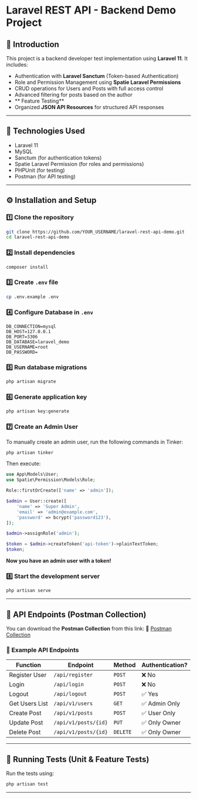 # Laravel REST API - Backend Demo Project

## 📌 Introduction
This project is a backend developer test implementation using **Laravel 11**. It includes:
- Authentication with **Laravel Sanctum** (Token-based Authentication)
- Role and Permission Management using **Spatie Laravel Permissions**
- CRUD operations for Users and Posts with full access control
- Advanced filtering for posts based on the author
- ** Feature Testing** 
- Organized **JSON API Resources** for structured API responses

---

## 🚀 **Technologies Used**
- Laravel 11
- MySQL
- Sanctum (for authentication tokens)
- Spatie Laravel Permission (for roles and permissions)
- PHPUnit (for testing)
- Postman (for API testing)

---

## ⚙ **Installation and Setup**
### 1️⃣ **Clone the repository**
```sh
git clone https://github.com/YOUR_USERNAME/laravel-rest-api-demo.git
cd laravel-rest-api-demo
```

### 2️⃣ **Install dependencies**
```sh
composer install
```

### 3️⃣ **Create `.env` file**
```sh
cp .env.example .env
```

### 4️⃣ **Configure Database in `.env`**
```env
DB_CONNECTION=mysql
DB_HOST=127.0.0.1
DB_PORT=3306
DB_DATABASE=laravel_demo
DB_USERNAME=root
DB_PASSWORD=
```

### 5️⃣ **Run database migrations**
```sh
php artisan migrate
```

### 6️⃣ **Generate application key**
```sh
php artisan key:generate
```

### 7️⃣ **Create an Admin User**
To manually create an admin user, run the following commands in Tinker:
```sh
php artisan tinker
```
Then execute:
```php
use App\Models\User;
use Spatie\Permission\Models\Role;

Role::firstOrCreate(['name' => 'admin']);

$admin = User::create([
    'name' => 'Super Admin',
    'email' => 'admin@example.com',
    'password' => bcrypt('password123'),
]);

$admin->assignRole('admin');

$token = $admin->createToken('api-token')->plainTextToken;
$token;
```
 **Now you have an admin user with a token!**

### 8️⃣ **Start the development server**
```sh
php artisan serve
```

---

## 📌 **API Endpoints (Postman Collection)**
You can download the **Postman Collection** from this link:
🔗 [Postman Collection](LINK_TO_YOUR_COLLECTION)

### **🔹 Example API Endpoints**
| Function             | Endpoint                  | Method   | Authentication? |
|---------------------|------------------------|----------|----------------|
| Register User      | `/api/register`        | `POST`   | ❌ No         |
| Login             | `/api/login`           | `POST`   | ❌ No         |
| Logout            | `/api/logout`          | `POST`   | ✅ Yes        |
| Get Users List    | `/api/v1/users`        | `GET`    | ✅ Admin Only |
| Create Post       | `/api/v1/posts`        | `POST`   | ✅ User Only  |
| Update Post       | `/api/v1/posts/{id}`   | `PUT`    | ✅ Only Owner |
| Delete Post       | `/api/v1/posts/{id}`   | `DELETE` | ✅ Only Owner |

---

## 📌 **Running Tests (Unit & Feature Tests)**
Run the tests using:
```sh
php artisan test
```

---



